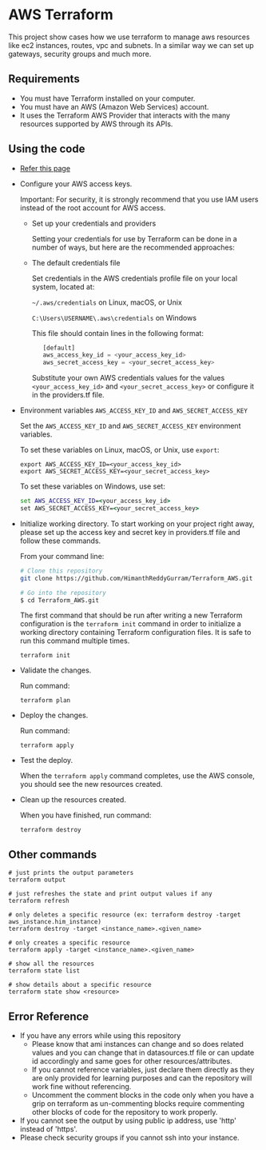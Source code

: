 # AWS Terraform
This project show cases how we use terraform to manage aws resources like ec2 instances, routes, vpc and subnets.
In a similar way we can set up gateways, security groups and much more.

## Requirements
* You must have Terraform installed on your computer.
* You must have an AWS (Amazon Web Services) account.
* It uses the Terraform AWS Provider that interacts with the many resources supported by AWS through its APIs.
  
## Using the code
* [Refer this page](https://docs.aws.amazon.com/sdk-for-java/v1/developer-guide/setup-credentials.html)
* Configure your AWS access keys.
  
  Important: For security, it is strongly recommend that you use IAM users instead of the root account for AWS access.
  - Set up your credentials and providers
    
    Setting your credentials for use by Terraform can be done in a number of ways, but here are the recommended approaches:

  - The default credentials file

    Set credentials in the AWS credentials profile file on your local system, located at:

    `~/.aws/credentials` on Linux, macOS, or Unix

    `C:\Users\USERNAME\.aws\credentials` on Windows

    This file should contain lines in the following format:
    ```tf
       [default]
       aws_access_key_id = <your_access_key_id>
       aws_secret_access_key = <your_secret_access_key>
    ```

    Substitute your own AWS credentials values for the values `<your_access_key_id>` and `<your_secret_access_key>` or configure it in the providers.tf file.

* Environment variables `AWS_ACCESS_KEY_ID` and `AWS_SECRET_ACCESS_KEY`

    Set the `AWS_ACCESS_KEY_ID` and `AWS_SECRET_ACCESS_KEY` environment variables.

    To set these variables on Linux, macOS, or Unix, use `export`:
    ```ubuntu
    export AWS_ACCESS_KEY_ID=<your_access_key_id>
    export AWS_SECRET_ACCESS_KEY=<your_secret_access_key>
    ```
    To set these variables on Windows, use set:
    ```cmd
    set AWS_ACCESS_KEY_ID=<your_access_key_id>
    set AWS_SECRET_ACCESS_KEY=<your_secret_access_key>
    ```
* Initialize working directory.
  To start working on your project right away, please set up the access key and secret key in providers.tf file and follow these commands.

  From your command line:
  ```bash
  # Clone this repository
  git clone https://github.com/HimanthReddyGurram/Terraform_AWS.git
  
  # Go into the repository
  $ cd Terraform_AWS.git
  ```

    The first command that should be run after writing a new Terraform configuration is the `terraform init` command in order to initialize a working directory containing Terraform configuration files. It is safe to run this command multiple times.
    ```
    terraform init
    ```
* Validate the changes.
    
    Run command:
    ```
    terraform plan
    ```
* Deploy the changes.
    
    Run command:
    ```
    terraform apply
    ```
* Test the deploy.

    When the `terraform apply` command completes, use the AWS console, you should see the new resources created.

* Clean up the resources created.

    When you have finished, run command:
    ```
    terraform destroy
    ```

## Other commands
```
# just prints the output parameters
terraform output

# just refreshes the state and print output values if any
terraform refresh

# only deletes a specific resource (ex: terraform destroy -target aws_instance.him_instance)
terraform destroy -target <instance_name>.<given_name>

# only creates a specific resource
terraform apply -target <instance_name>.<given_name>

# show all the resources
terraform state list

# show details about a specific resource
terraform state show <resource>
```

## Error Reference
* If you have any errors while using this repository
  - Please know that ami instances can change and so does related values and you can change that in datasources.tf file or can update id accordingly and same goes for other resources/attributes.
  - If you cannot reference variables, just declare them directly as they are only provided for learning purposes and can the repository will work fine without referencing.
  - Uncomment the comment blocks in the code only when you have a grip on terraform as un-commenting blocks require commenting other blocks of code for the repository to work properly.
* If you cannot see the output by using public ip address, use 'http' instead of 'https'.
* Please check security groups if you cannot ssh into your instance.
